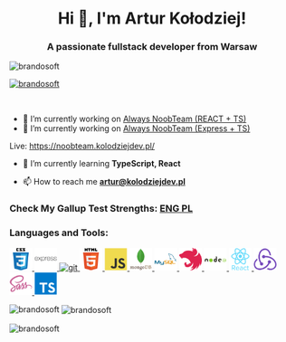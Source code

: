 <h1 align="center">Hi 👋, I'm Artur Kołodziej!</h1>
<h3 align="center">A passionate fullstack developer from Warsaw</h3>

<p align="left"> <img src="https://komarev.com/ghpvc/?username=brandosoft&label=Profile%20views&color=0e75b6&style=flat" alt="brandosoft" /> </p>

<p align="left"> <a href="https://github.com/ryo-ma/github-profile-trophy"> <img src="https://github-profile-trophy.vercel.app/?username=brandosoft" alt="brandosoft" /></a> </p>

<p align="left"> <a href="https://twitter.com/" target="blank"> <img src="https://img.shields.io/twitter/follow/?logo=twitter&style=for-the-badge" alt="" /></a> </p>

- 🔭 I’m currently working on [Always NoobTeam (REACT + TS)](https://github.com/BrandoSoft/noobteam_front)
- 🔭 I’m currently working on [Always NoobTeam (Express + TS)](https://github.com/BrandoSoft/noobteam_back)

Live: https://noobteam.kolodziejdev.pl/

- 🌱 I’m currently learning **TypeScript, React**

- 📫 How to reach me **artur@kolodziejdev.pl**

<h3 align="left">Check My Gallup Test Strengths: <a href="https://github.com/BrandoSoft/BrandoSoft/blob/master/Gallup%20EN.pdf"> ENG </a> <a href="https://github.com/BrandoSoft/BrandoSoft/blob/master/Gallup.pdf"> PL </a></h3>
<p align="left">
</p>

<h3 align="left">Languages and Tools:</h3>
<p align="left"> <a href="https://www.w3schools.com/css/" target="_blank" rel="noreferrer"> <img src="https://raw.githubusercontent.com/devicons/devicon/master/icons/css3/css3-original-wordmark.svg" alt="css3" width="40" height="40"/> </a> <a href="https://expressjs.com" target="_blank" rel="noreferrer"> <img src="https://raw.githubusercontent.com/devicons/devicon/master/icons/express/express-original-wordmark.svg" alt="express" width="40" height="40"/> </a> <a href="https://git-scm.com/" target="_blank" rel="noreferrer"> <img src="https://www.vectorlogo.zone/logos/git-scm/git-scm-icon.svg" alt="git" width="40" height="40"/> </a> <a href="https://www.w3.org/html/" target="_blank" rel="noreferrer"> <img src="https://raw.githubusercontent.com/devicons/devicon/master/icons/html5/html5-original-wordmark.svg" alt="html5" width="40" height="40"/> </a> <a href="https://developer.mozilla.org/en-US/docs/Web/JavaScript" target="_blank" rel="noreferrer"> <img src="https://raw.githubusercontent.com/devicons/devicon/master/icons/javascript/javascript-original.svg" alt="javascript" width="40" height="40"/> </a> <a href="https://www.mongodb.com/" target="_blank" rel="noreferrer"> <img src="https://raw.githubusercontent.com/devicons/devicon/master/icons/mongodb/mongodb-original-wordmark.svg" alt="mongodb" width="40" height="40"/> </a> <a href="https://www.mysql.com/" target="_blank" rel="noreferrer"> <img src="https://raw.githubusercontent.com/devicons/devicon/master/icons/mysql/mysql-original-wordmark.svg" alt="mysql" width="40" height="40"/> </a> <a href="https://nestjs.com/" target="_blank" rel="noreferrer"> <img src="https://raw.githubusercontent.com/devicons/devicon/master/icons/nestjs/nestjs-plain.svg" alt="nestjs" width="40" height="40"/> </a> <a href="https://nodejs.org" target="_blank" rel="noreferrer"> <img src="https://raw.githubusercontent.com/devicons/devicon/master/icons/nodejs/nodejs-original-wordmark.svg" alt="nodejs" width="40" height="40"/> </a> <a href="https://reactjs.org/" target="_blank" rel="noreferrer"> <img src="https://raw.githubusercontent.com/devicons/devicon/master/icons/react/react-original-wordmark.svg" alt="react" width="40" height="40"/> </a> <a href="https://redux.js.org" target="_blank" rel="noreferrer"> <img src="https://raw.githubusercontent.com/devicons/devicon/master/icons/redux/redux-original.svg" alt="redux" width="40" height="40"/> </a> <a href="https://sass-lang.com" target="_blank" rel="noreferrer"> <img src="https://raw.githubusercontent.com/devicons/devicon/master/icons/sass/sass-original.svg" alt="sass" width="40" height="40"/> </a> <a href="https://www.typescriptlang.org/" target="_blank" rel="noreferrer"> <img src="https://raw.githubusercontent.com/devicons/devicon/master/icons/typescript/typescript-original.svg" alt="typescript" width="40" height="40"/> </a> </p>

<p><img align="left" src="https://github-readme-stats.vercel.app/api/top-langs?username=brandosoft&show_icons=true&locale=en&layout=compact" alt="brandosoft" /></p>

<p>&nbsp;<img align="center" src="https://github-readme-stats.vercel.app/api?username=brandosoft&show_icons=true&locale=en" alt="brandosoft" /></p>

<p><img align="center" src="https://github-readme-streak-stats.herokuapp.com/?user=brandosoft&" alt="brandosoft" /></p>


